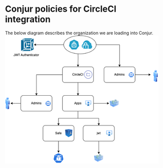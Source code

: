 # Conjur policies for CircleCI integration
The below diagram describes the organization we are loading into Conjur.
![Conjur policies forCircleCI integration](https://github.com/assafjh/cybr-demos/blob/main/circleci/policies/circleci-policies.png?raw=true)